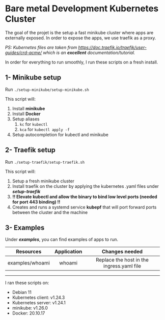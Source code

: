 # Bare metal Development Kubernetes Cluster

The goal of the projet is the setup a fast minikube cluster where apps are externally exposed. 
In order to expose the apps, we use traefik as a proxy.

_PS: Kubernetes files are taken from https://doc.traefik.io/traefik/user-guides/crd-acme/ which is an **excellent** documentation/tutorial._

In order for everything to run smoothly, I run these scripts on a fresh install.

## 1- Minikube setup
Run `./setup-minikube/setup-minikube.sh`

This script will:
1. Install **minikube**
2. Install **Docker**
3. Setup aliases
   1. `kc` for `kubectl`
   2. `kca` for `kubectl apply -f`
4. Setup autocompletion for kubectl and minikube

## 2- Traefik setup
Run `./setup-traefik/setup-traefik.sh`

This script will:
1. Setup a fresh minikube cluster
2. Install traefik on the cluster by applying the kubernetes .yaml files under **_setup-traefik_**
3. **!! Elevate kubectl and allow the binary to bind low level ports (needed for port 443 binding) !!**
4. Creates and runs a systemd service **kubepf** that will port forward ports between the cluster and the machine

## 3- Examples
Under **_examples_**, you can find examples of apps to run.

|    Resources    | Application |              Changes needed               |
|:---------------:|:-----------:|:-----------------------------------------:|
| examples/whoami |   whoami    | Replace the host in the ingress.yaml file |

---

I ran these scripts on:
- Debian 11
- Kubernetes client: v1.24.3
- Kubernetes server: v1.24.1
- minikube: v1.26.0
- Docker: 20.10.17